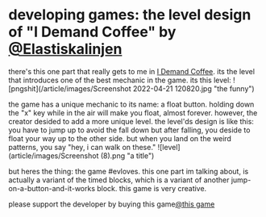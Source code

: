 # developing games: the level design of "I Demand Coffee" by [@Elastiskalinjen](https://twitter.com/Elastiskalinjen)

there's this one part that really gets to me in [I Demand Coffee](https://elastiskalinjen.itch.io/i-demand-coffee). its the level that introduces one of the best mechanic in the game. its this level: ![pngshit](/article/images/Screenshot 2022-04-21 120820.jpg "the funny")


the game has a unique mechanic to its name: a float button. holding down the "x" key while in the air will make you float, almost forever. however, the creator desided to add a more unique level. the level'ds design is like this: you have to jump up to avoid the fall down but after falling, you deside to float your way up to the other side. but when you land on the weird patterns, you say "hey, i can walk on these."
![level](article/images/Screenshot (8).png "a title")

but heres the thing: the game #evloves.
this one part im talking about, is actually a variant of the timed blocks, which is a variant of another jump-on-a-button-and-it-works block.
this game is very creative.

please support the developer by buying this game[@this game](https://elastiskalinjen.itch.io/i-demand-coffee)

